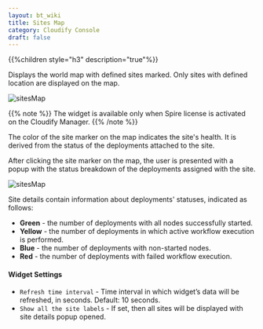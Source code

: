 ```yaml
---
layout: bt_wiki
title: Sites Map
category: Cloudify Console
draft: false
---
```


{{%children style="h3" description="true"%}}

Displays the world map with defined sites marked. Only sites with defined location are displayed on the map.

![sitesMap]( /images/ui/widgets/sitesMap.png )

{{% note %}}
The widget is available only when Spire license is activated on the Cloudify Manager.
{{% /note %}}

The color of the site marker on the map indicates the site's health. It is derived from the status of the deployments attached to the site.

After clicking the site marker on the map, the user is presented with a popup with the status breakdown of the deployments assigned with the site.

![sitesMap]( /images/ui/widgets/sitesMap_siteDetails.png )

Site details contain information about deployments' statuses, indicated as follows:

* **Green** - the number of deployments with all nodes successfully started.
* **Yellow** - the number of deployments in which active workflow execution is performed.
* **Blue** - the number of deployments with non-started nodes.
* **Red** - the number of deployments with failed workflow execution.


#### Widget Settings

* `Refresh time interval` - Time interval in which widget’s data will be refreshed, in seconds. Default: 10 seconds.
* `Show all the site labels` - If set, then all sites will be displayed with site details popup opened.
